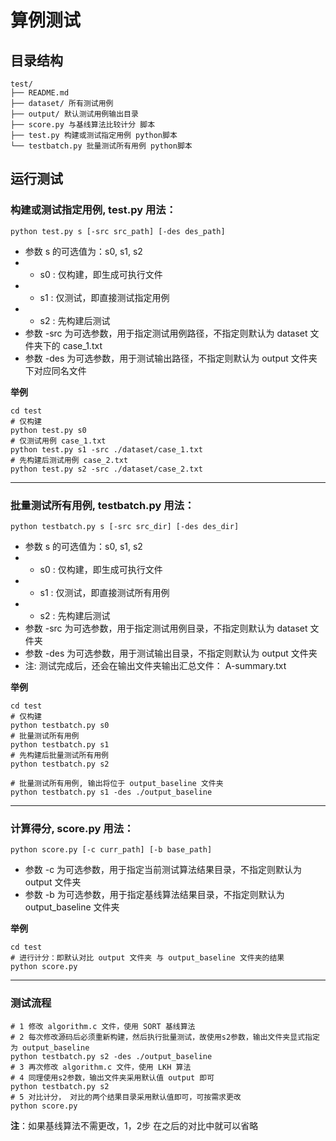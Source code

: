 # 算例测试

## 目录结构
```
test/
├── README.md 
├── dataset/ 所有测试用例 
├── output/ 默认测试用例输出目录
├── score.py 与基线算法比较计分 脚本
├── test.py 构建或测试指定用例 python脚本
└── testbatch.py 批量测试所有用例 python脚本
```

## 运行测试
### 构建或测试指定用例, test.py 用法：  
```
python test.py s [-src src_path] [-des des_path]
```
+ 参数 s 的可选值为：s0, s1, s2
+ + s0 : 仅构建，即生成可执行文件
+ + s1 : 仅测试，即直接测试指定用例
+ + s2 : 先构建后测试 
+ 参数 -src 为可选参数，用于指定测试用例路径，不指定则默认为 dataset 文件夹下的 case_1.txt 
+ 参数 -des 为可选参数，用于测试输出路径，不指定则默认为 output 文件夹下对应同名文件  

**举例**
```shell
cd test
# 仅构建
python test.py s0
# 仅测试用例 case_1.txt
python test.py s1 -src ./dataset/case_1.txt
# 先构建后测试用例 case_2.txt
python test.py s2 -src ./dataset/case_2.txt
```
---

### 批量测试所有用例, testbatch.py 用法：  
```
python testbatch.py s [-src src_dir] [-des des_dir]
```
+ 参数 s 的可选值为：s0, s1, s2
+ + s0 : 仅构建，即生成可执行文件
+ + s1 : 仅测试，即直接测试所有用例
+ + s2 : 先构建后测试
+ 参数 -src 为可选参数，用于指定测试用例目录，不指定则默认为 dataset 文件夹
+ 参数 -des 为可选参数，用于测试输出目录，不指定则默认为 output 文件夹
+ 注: 测试完成后，还会在输出文件夹输出汇总文件： A-summary.txt

**举例**
```shell
cd test
# 仅构建
python testbatch.py s0
# 批量测试所有用例
python testbatch.py s1 
# 先构建后批量测试所有用例
python testbatch.py s2 

# 批量测试所有用例, 输出将位于 output_baseline 文件夹
python testbatch.py s1 -des ./output_baseline
```
---

### 计算得分, score.py 用法：  
```
python score.py [-c curr_path] [-b base_path]
```
+ 参数 -c 为可选参数，用于指定当前测试算法结果目录，不指定则默认为 output 文件夹
+ 参数 -b 为可选参数，用于指定基线算法结果目录，不指定则默认为 output_baseline 文件夹

**举例**
```shell
cd test
# 进行计分：即默认对比 output 文件夹 与 output_baseline 文件夹的结果
python score.py 
```
---

### 测试流程
```shell
# 1 修改 algorithm.c 文件，使用 SORT 基线算法
# 2 每次修改源码后必须重新构建，然后执行批量测试，故使用s2参数，输出文件夹显式指定为 output_baseline
python testbatch.py s2 -des ./output_baseline
# 3 再次修改 algorithm.c 文件，使用 LKH 算法
# 4 同理使用s2参数，输出文件夹采用默认值 output 即可
python testbatch.py s2
# 5 对比计分， 对比的两个结果目录采用默认值即可，可按需求更改
python score.py
```
**注**：如果基线算法不需更改，1，2步 在之后的对比中就可以省略